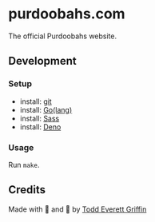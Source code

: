 # purdoobahs.com

The official Purdoobahs website.

## Development

### Setup

- install: [git](https://git-scm.com/)
- install: [Go(lang)](https://golang.org/)
- install: [Sass](https://sass-lang.com/)
- install: [Deno](https://deno.land/)

### Usage

Run `make`.

## Credits

Made with 🤬 and 🥲 by [Todd Everett Griffin](https://www.toddgriffin.me/)
